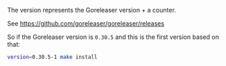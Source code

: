 The version represents the Goreleaser version + a counter.

See https://github.com/goreleaser/goreleaser/releases

So if the Goreleaser version is `0.30.5` and this is the first version based on that:

```bash
version=0.30.5-1 make install
```

